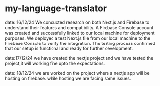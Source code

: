 # my-language-translator
date: 16/12/24
We conducted research on both Next.js and Firebase to understand their features and compatibility.
A Firebase Console account was created and successfully linked to our local machine for deployment purposes.
We deployed a test Next.js file from our local machine to the Firebase Console to verify the integration.
The testing process confirmed that our setup is functional and ready for further development.

date:17/12/24
we have created the nextjs project and we have tested the project,it will working fine upto the expectations.

date: 18/12/24 
we are worked on the project where a nextjs app will be hosting on firebase.
while hosting we are facing some issues.

